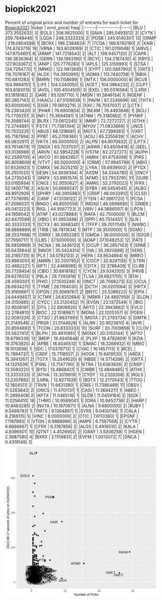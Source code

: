 # biopick2021
Percent of original price and number of entrants for each ticket for [Biopick2021](https://twitter.com/hashtag/Biopick2021)
|ticker |  nrml_price| freq|
|:------|-----------:|----:|
|BLU    | 373.3552632|    3|
|EOLS   | 306.5625000|    1|
|SAVA   | 285.0493512|    2|
|CYTK   | 259.7648446|    1|
|LQDA   | 248.3333333|    2|
|PDSB   | 245.6140351|   13|
|ORMP   | 219.0804598|    1|
|BCRX   | 198.2384824|    7|
|TCDA   | 189.6792190|    2|
|XAIR   | 174.8743719|   18|
|VRNA   | 163.8028169|    2|
|CTIC   | 161.0119048|    1|
|ANVS   | 147.9754601|    8|
|ARMP   | 141.7218543|    2|
|ALT    | 138.9457120|    2|
|CAPR   | 136.3636364|    3|
|GERN   | 136.1963190|    1|
|BCYC   | 134.2187430|    4|
|KRYS   | 127.9030672|    1|
|ANIP   | 125.7776283|    1|
|APLS   | 125.3159993|    1|
|STSA   | 124.7264770|    1|
|MNKD   | 122.9813665|    1|
|EYPT   | 120.0887902|    1|
|GRTS   | 116.7076167|    6|
|ALDX   | 114.3950995|    1|
|ADMA   | 113.7440758|    1|
|NBIX   | 110.6811283|    1|
|BMRN   | 110.1158699|    1|
|IMTX   | 106.0000000|    6|
|RCUS   | 104.9694151|    1|
|LIFE   | 104.5340050|    5|
|ACET   | 104.3964232|    2|
|CLPT   | 103.8183015|    3|
|AVDL   | 100.4504505|    3|
|EXEL   |  95.0316564|    1|
|LXRX   |  93.1818182|    2|
|DARE   |  93.1297710|    1|
|IMGN   |  91.3846154|    1|
|NGENF  |  90.2857143|    2|
|HAACU  |  87.5109938|    1|
|PAVM   |  87.2246696|   58|
|THTX   |  83.6000000|    1|
|EIGR   |  79.1803279|    2|
|XXII   |  78.7037037|    2|
|LCTX   |  78.2383420|    3|
|PHAR   |  76.8900804|    2|
|BEAM   |  76.4493646|    1|
|BCLI   |  75.7709251|    3|
|INFI   |  75.3694581|    1|
|ATNM   |  75.3180662|    7|
|PYNKF  |  74.3589744|    2|
|BLRX   |  73.0612245|    3|
|IMMP   |  72.7272727|    2|
|GTHX   |  72.2744881|    1|
|FSTX   |  71.7391304|    2|
|MYOV   |  71.0833669|    1|
|JNCE   |  70.7533235|    1|
|ABUS   |  68.1318681|    3|
|MGTX   |  67.7398583|    1|
|VXRT   |  65.7187994|    2|
|PPBT   |  65.2709360|    1|
|ACIU   |  65.2255639|    1|
|ACHV   |  65.0632911|    2|
|VKTX   |  65.0000000|    2|
|ALPN   |  64.9070632|    2|
|LPTX   |  63.7614679|   11|
|SNGX   |  63.7037037|    2|
|ARWR   |  63.6509418|    8|
|SEEL   |  63.0136986|    2|
|ARVN   |  62.5954228|    1|
|VSTM   |  62.2727273|    3|
|AUPH   |  62.2599705|    4|
|AVCO   |  61.9642857|    1|
|AMRX   |  61.4754098|    1|
|PIRS   |  60.8058608|    8|
|VTVT   |  60.5000000|    4|
|CRMD   |  57.9945799|    1|
|ABIO   |  57.9326923|    1|
|CMRX   |  56.3025210|    2|
|LYRA   |  55.6939502|    2|
|PTGX   |  55.2551020|    1|
|SESN   |  54.3939394|    4|
|AXSM   |  54.3344780|    3|
|ONCY   |  54.2735043|    1|
|GNPX   |  53.9951574|    3|
|AFMD   |  53.7953795|   31|
|QURE   |  53.0195894|    1|
|CNCE   |  52.9550827|    4|
|AMRS   |  52.2792023|    1|
|IFRX   |  52.1400778|    2|
|ASLN   |  50.6989247|    3|
|SYBX   |  49.5454545|    2|
|ALBO   |  48.8912926|    1|
|SPHRY  |  48.2905983|    1|
|CRSP   |  48.0032912|    1|
|CLSD   |  47.7379095|    4|
|CANF   |  47.5138122|    2|
|YTEN   |  47.3861720|    1|
|PCSA   |  47.2096531|    1|
|BNGO   |  46.8055556|    7|
|MDXG   |  46.0698690|    1|
|OMER   |  45.0413223|    1|
|RIGL   |  44.9567723|    2|
|VBIV   |  44.3686007|    8|
|LPCN   |  44.1958042|    1|
|ATNF   |  43.0278884|    1|
|RAFA   |  42.7500000|    1|
|BLCM   |  42.6470588|    2|
|XBIO   |  41.3953488|    2|
|SPPI   |  40.7514451|    1|
|SLN    |  40.3333333|    1|
|SCYX   |  40.3068340|    1|
|TFFP   |  39.7017045|    1|
|NWBO   |  38.8888889|    9|
|TRIB   |  38.7811634|    1|
|MTP    |  38.3500000|    1|
|SGMO   |  38.2537688|   11|
|DRRX   |  38.0952381|    1|
|GMDA   |  38.0000000|    3|
|SDGR   |  37.7956717|    1|
|CLBS   |  37.5000000|    3|
|ADAP   |  37.1048253|   12|
|FATE   |  36.6859969|    3|
|NCNA   |  36.3436123|    1|
|OCUP   |  36.2857143|    1|
|SRNE   |  35.6435644|    3|
|NNOX   |  35.5424314|    1|
|IVA    |  35.3920888|    2|
|XERS   |  35.2165725|    8|
|PLX    |  34.0782123|    2|
|HEPA   |  33.9534884|    6|
|MREO   |  33.8983051|    8|
|AMRN   |  33.2007952|    1|
|COCP   |  32.6241135|    1|
|LTRN   |  32.4682221|    1|
|KPTI   |  32.4468085|    9|
|CDTX   |  32.3786408|    1|
|CLRB   |  30.7729454|    5|
|CBIO   |  30.6818182|    1|
|CYCN   |  29.9342105|    3|
|PRVB   |  29.6276013|    1|
|PBLA   |  28.7292818|    1|
|TLSA   |  28.6821705|    1|
|BTAI   |  28.4593301|    1|
|PHIO   |  27.1530249|    6|
|ONCT   |  26.7068273|   52|
|OCUL   |  26.6934270|    1|
|TYME   |  26.1194030|    3|
|DCTH   |  26.0201064|    3|
|HRTX   |  25.9169897|    1|
|OPGN   |  25.9069767|    2|
|BNTC   |  25.5389222|    5|
|EPIX   |  24.6449457|    3|
|CTMX   |  24.6312684|    3|
|MRKR   |  24.4897959|    2|
|ELDN   |  24.3150685|    2|
|CYCC   |  23.2120452|   11|
|EVGN   |  23.1372549|    1|
|IBIO   |  22.9508197|    2|
|DTIL   |  22.6909920|    1|
|MITO   |  22.3943662|    1|
|EVLO   |  22.2784810|    1|
|BIOC   |  22.1518987|    1|
|MDNA   |  22.1205357|    6|
|PGEN   |  22.0091324|    3|
|CTSO   |  21.8637993|    1|
|MGTA   |  21.2793734|    3|
|DMTK   |  21.2149546|    2|
|PRQR   |  21.0144928|    1|
|ALRN   |  20.9523810|    4|
|AVIR   |  20.8594892|    1|
|TCON   |  20.8333333|   10|
|SURF   |  20.7009858|    1|
|CLOV   |  20.5637412|    1|
|BLPH   |  20.4610951|    1|
|MGNX   |  20.3153144|    1|
|APTO   |  19.6796339|   12|
|MEIP   |  19.4945848|    4|
|PLXP   |  19.4782609|    1|
|KZIA   |  19.3763920|    4|
|APRE   |  18.6046512|    1|
|DMAC   |  18.3266932|    6|
|MBIO   |  18.1012658|    1|
|SDC    |  17.0376712|    1|
|CVAC   |  16.1457113|    1|
|BCEL   |  15.7894737|    1|
|CRDF   |  15.7118557|    2|
|HOOK   |  15.6419530|    1|
|ARDX   |  15.3941267|    2|
|TGTX   |  15.2549020|    8|
|NBSE   |  14.5714286|    2|
|GRTX   |  14.1325536|    1|
|PSNL   |  13.7147790|    3|
|KTRA   |  13.6363636|    2|
|CNSP   |  13.5593220|    1|
|BYSI   |  13.4868421|    1|
|CWBR   |  13.4848485|    1|
|ATHX   |  13.3333333|    3|
|ATHA   |  13.3019819|    1|
|CYDY   |  13.2328308|    3|
|RGLS   |  13.2307692|    3|
|LMNL   |  12.8271028|    1|
|BDTX   |  12.2170543|    1|
|TTOO   |  12.1804511|    2|
|TRVN   |  11.9431280|    1|
|CRIS   |  11.7386489|   11|
|OBSV   |  11.5283843|    2|
|ONCS   |  11.4701131|    1|
|CASI   |  11.3684211|    1|
|ABEO   |  11.2899408|    2|
|APTX   |  11.0465116|    1|
|SLDB   |  11.0459184|    2|
|SIOX   |  11.0256410|   18|
|THMO   |  10.9589041|    1|
|IDRA   |  10.9452736|    2|
|HARP   |  10.8483285|    2|
|NVTA   |  10.1970671|    1|
|ALNA   |   9.6800000|    2|
|RUBY   |   9.5498783|    1|
|YMTX   |   9.1364897|    1|
|SYRS   |   9.0400746|    1|
|CALA   |   8.2169115|    5|
|VINC   |   8.0000000|    2|
|OTIC   |   7.6113360|    1|
|EPGNF  |   7.1167883|    1|
|VTGN   |   6.9868996|    3|
|AMPE   |   6.7567568|    2|
|CYTR   |   6.6666667|    1|
|CFRX   |   6.3187856|    2|
|ALGS   |   5.4916510|    2|
|KALA   |   4.8396501|   10|
|QTNT   |   4.4526902|    2|
|GRAY   |   3.5206258|    1|
|HGEN   |   2.3687580|    4|
|BXRX   |   2.1159831|    2|
|EVFM   |   1.0013072|    7|
|GNCA   |   0.4319149|    3|
![retvspicks](biopicks.png?raw=true)
